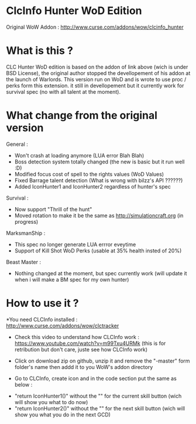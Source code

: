 ClcInfo Hunter WoD Edition
==================

Original WoW Addon : http://www.curse.com/addons/wow/clcinfo_hunter

What is this ?
==============

CLC Hunter WoD edition is based on the addon of link above (wich is under BSD License), the original author stopped the devellopement of his addon at the launch of Warlords.
This version run on WoD and is wrote to use proc / perks form this extension. it still in devellopement but it currently work for survival spec (no with all talent at the moment).

What change from the original version
==========================================

General :
* Won't crash at loading anymore (LUA error Blah Blah)
* Boss detection system totally changed (the new is basic but it run well :D)
* Modified focus cost of spell to the rights values (WoD Values)
* Fixed Barrage talent detection (What is wrong with bilzz's API ??????)
* Added IconHunter1 and IconHunter2 regardless of hunter's spec

Survival : 
* Now support "Thrill of the hunt"
* Moved rotation to make it be the same as http://simulationcraft.org (in progress)

MarksmanShip :
* This spec no longer generate LUA errror eveytime
* Support of Kill Shot WoD Perks (usable at 35% health insted of 20%)

Beast Master :
* Nothing changed at the moment, but spec currently work (will update it when i will make a BM spec for my own hunter)

How to use it ?
===============

*You need CLCInfo installed : http://www.curse.com/addons/wow/clctracker
* Check this video to understand how CLCInfo work : https://www.youtube.com/watch?v=m99Txu4URMk (this is for retribution but don't care, juste see how CLCInfo work)
* Click on download zip on github, unzip it and remove the "-master" form folder's name then addd it to you WoW's addon directory

* Go to CLCInfo, create icon and in the code section put the same as below :
- "return IconHunter1()" without the "" for the current skill button (wich will show you what to do now)
- "return IconHunter2()" without the "" for the next skill button (wich will show you what you do in the next GCD)

